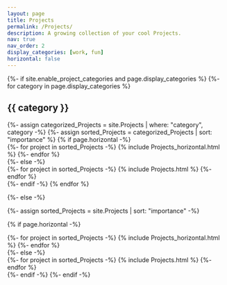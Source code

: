 ```yaml
---
layout: page
title: Projects
permalink: /Projects/
description: A growing collection of your cool Projects.
nav: true
nav_order: 2
display_categories: [work, fun]
horizontal: false
---
```


<!-- pages/Projects.md -->
<div class="Projects">
{%- if site.enable_project_categories and page.display_categories %}
  <!-- Display categorized Projects -->
  {%- for category in page.display_categories %}
  <h2 class="category">{{ category }}</h2>
  {%- assign categorized_Projects = site.Projects | where: "category", category -%}
  {%- assign sorted_Projects = categorized_Projects | sort: "importance" %}
  <!-- Generate cards for each project -->
  {% if page.horizontal -%}
  <div class="container">
    <div class="row row-cols-2">
    {%- for project in sorted_Projects -%}
      {% include Projects_horizontal.html %}
    {%- endfor %}
    </div>
  </div>
  {%- else -%}
  <div class="grid">
    {%- for project in sorted_Projects -%}
      {% include Projects.html %}
    {%- endfor %}
  </div>
  {%- endif -%}
  {% endfor %}

{%- else -%}
<!-- Display Projects without categories -->
  {%- assign sorted_Projects = site.Projects | sort: "importance" -%}
  <!-- Generate cards for each project -->
  {% if page.horizontal -%}
  <div class="container">
    <div class="row row-cols-2">
    {%- for project in sorted_Projects -%}
      {% include Projects_horizontal.html %}
    {%- endfor %}
    </div>
  </div>
  {%- else -%}
  <div class="grid">
    {%- for project in sorted_Projects -%}
      {% include Projects.html %}
    {%- endfor %}
  </div>
  {%- endif -%}
{%- endif -%}
</div>
